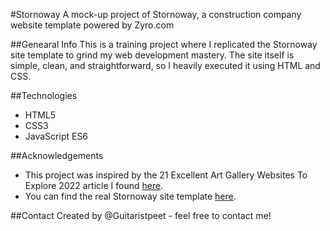 #Stornoway
A mock-up project of Stornoway, a construction company website template powered by Zyro.com

##Genearal Info
This is a training project where I replicated the Stornoway site template to grind my web development mastery. The site itself is simple, clean, and straightforward, so I heavily executed it using HTML and CSS.

##Technologies

- HTML5
- CSS3
- JavaScript ES6

##Acknowledgements

- This project was inspired by the 21 Excellent Art Gallery Websites To Explore 2022 article I found [here](https://colorlib.com/wp/art-gallery-websites/).
- You can find the real Stornoway site template [here](https://zyro.com/preview/stornoway?utm_medium=affiliate&utm_source=aff1635&utm_campaign=aff35&transaction_id=102ec0e73c0dfb42341f7e700d1f34).

##Contact
Created by @Guitaristpeet - feel free to contact me!
